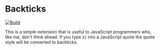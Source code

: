 # Backticks
[![Build](https://github.com/Mossop/vscode-backticks/actions/workflows/tests.yml/badge.svg)](https://github.com/Mossop/vscode-backticks/actions/workflows/tests.yml)

This is a simple extension that is useful to JavaScript programmers who, like
me, don't think ahead. If you type `${` into a JavaScript quote the quote style
will be converted to backticks.
